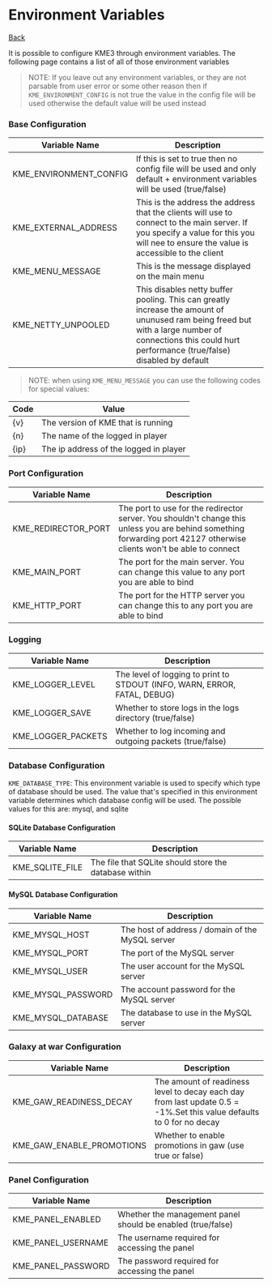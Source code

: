 # Environment Variables

[Back](../README.md)

It is possible to configure KME3 through environment variables. The following page contains
a list of all of those environment variables

> NOTE: If you leave out any environment variables, or they are not parsable from user error
> or some other reason then if `KME_ENVIRONMENT_CONFIG` is not true the value in the config
> file will be used otherwise the default value will be used instead

### Base Configuration

| Variable Name          | Description                                                                                                                                                                                              |
|------------------------|----------------------------------------------------------------------------------------------------------------------------------------------------------------------------------------------------------|
| KME_ENVIRONMENT_CONFIG | If this is set to true then no config file will be used and only default + environment variables will be used  (true/false)                                                                              |
| KME_EXTERNAL_ADDRESS   | This is the address the address that the clients will use to connect to the main server. If you specify a value for this you will nee to ensure the value is accessible to the client                    |
| KME_MENU_MESSAGE       | This is the message displayed on the main menu                                                                                                                                                           |
| KME_NETTY_UNPOOLED     | This disables netty buffer pooling. This can greatly increase the amount of ununused ram being freed but with a large number of connections this could hurt performance (true/false) disabled by default |

> NOTE: when using `KME_MENU_MESSAGE` you can use the following codes for special values:

| Code | Value                                  |
|------|----------------------------------------|
| {v}  | The version of KME that is running     |
| {n}  | The name of the logged in player       |
| {ip} | The ip address of the logged in player |

### Port Configuration

| Variable Name       | Description                                                                                                                                                           |
|---------------------|-----------------------------------------------------------------------------------------------------------------------------------------------------------------------|
| KME_REDIRECTOR_PORT | The port to use for the redirector server. You shouldn't change this unless you are behind something forwarding port 42127 otherwise clients won't be able to connect |
| KME_MAIN_PORT       | The port for the main server. You can change this value to any port you are able to bind                                                                              |
| KME_HTTP_PORT       | The port for the HTTP server you can change this to any port you are able to bind                                                                                     |

### Logging

| Variable Name      | Description                                                               |
|--------------------|---------------------------------------------------------------------------|
| KME_LOGGER_LEVEL   | The level of logging to print to STDOUT (INFO, WARN, ERROR, FATAL, DEBUG) |
| KME_LOGGER_SAVE    | Whether to store logs in the logs directory (true/false)                  |
| KME_LOGGER_PACKETS | Whether to log incoming and outgoing packets (true/false)                 |

### Database Configuration

`KME_DATABASE_TYPE`: This environment variable is used to specify which type of database
should be used. The value that's specified in this environment variable determines which
database config will be used. The possible values for this are: mysql, and sqlite

#### SQLite Database Configuration

| Variable Name      | Description                                           |
|--------------------|-------------------------------------------------------|
| KME_SQLITE_FILE    | The file that SQLite should store the database within |

#### MySQL Database Configuration

| Variable Name      | Description                                      |
|--------------------|--------------------------------------------------|
| KME_MYSQL_HOST     | The host of address / domain of the MySQL server |
| KME_MYSQL_PORT     | The port of the MySQL server                     |
| KME_MYSQL_USER     | The user account for the MySQL server            |
| KME_MYSQL_PASSWORD | The account password for the MySQL server        |
| KME_MYSQL_DATABASE | The database to use in the MySQL server          |

### Galaxy at war Configuration

| Variable Name             | Description                                                                                                          |
|---------------------------|----------------------------------------------------------------------------------------------------------------------|
| KME_GAW_READINESS_DECAY   | The amount of readiness level to decay each day from last update 0.5 = -1%.Set this value defaults to 0 for no decay |
| KME_GAW_ENABLE_PROMOTIONS | Whether to enable promotions in gaw (use true or false)                                                              |

### Panel Configuration

| Variable Name      | Description                                                 |
|--------------------|-------------------------------------------------------------|
| KME_PANEL_ENABLED  | Whether the management panel should be enabled (true/false) |
| KME_PANEL_USERNAME | The username required for accessing the panel               |
| KME_PANEL_PASSWORD | The password required for accessing the panel               |

